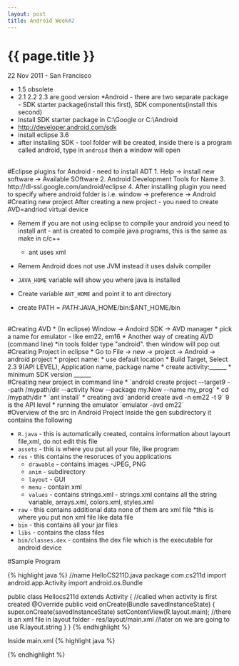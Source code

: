 ```yaml
---
layout: post
title: Android Week#2
---
```


{{ page.title }}
================

<p class="meta">22 Nov 2011 - San Francisco</p>

* 1.5 obsolete
* 2.1 2.2 2.3 are good version
*Android - there are two separate package - SDK starter package(install this first), SDK components(install this second)
* Install SDK starter package in C:\Google or C:\Android
* http://developer.android.com/sdk
* install eclipse 3.6
* after installing SDK - tool folder will be created, inside there is a program called android, type in <code>android</code> then a window will open

</br>
#Eclipse plugins for Android - need to install ADT
1. Help -> install new software -> Available SOftware
2. Android Development Tools for Name
3. http://dl-ssl.google.com/android/eclipse
4. After installing plugin you need to specify where android folder is i.e. window -> preference -> Android

</br>
#Creating new project
After creating a new project - you need to create AVD=andriod virtual device

* Remem if you are not using eclipse to compile your android you need to install ant - ant is created to compile java programs, this is the same as make in c/c++ 
	* ant uses xml
	
* Remem Android does not use JVM instead it uses dalvik compiler
* `JAVA_HOME` variable will show you where java is installed
* Create variable `ANT_HOME` and point it to ant directory
* create PATH = $PATH:$JAVA_HOME/bin:$ANT_HOME/bin

</br>
#Creating AVD
* (In eclipse) Window -> Andoird SDK -> AVD manager
	* pick a name for emulator - like em22, em16
* Another way of creating AVD (command line)
	*in tools folder type "android". then window will pop out

</br>
#Creating Project in eclipse
* Go to File -> new -> project -> Android -> android project
* project name:
* use default location
* Build Target, Select 2.3 9(API LEVEL),  Application name, package name
* create activity:______
* minimum SDK version ______

</br>
#Creating new project in command line
* `android create project --target9 --path /mypath/dir --activity Now --package my.Now --name my_prog`
* cd /mypath/dir
* `ant install`
* creating avd `andorid create avd -n em22 -t 9` 9 is the API level
* running the emulator `emulator -avd em22`

</br>
#Overview of the src in Android Project
Inside the gen subdirectory it contains the following

* `R.java` - this is automatically created, contains information about layourt file,xml, do not edit this file
* `assets` - this is where you put all your file, like program
* `res` - this contains the resoruces of you applications
	* `drawable` - contains images -JPEG, PNG
	* `anim` - subdirectory
	* `layout` - GUI
	* `menu` - contain xml
	* `values` - contains strings.xml - strings.xml contains all the string variable, arrays.xml, colors.xml, styles.xml
* `raw` - this contains additional data none of them are xml file
	*this is where you put non xml file like data file
* `bin` - this contains all your jar files
* `libs` - contains the class files
* `bin/classes.dex` - contains the dex file which is the executable for android device

#Sample Program

{% highlight java %}
//name HelloCS211D.java
package com.cs211d
import android.app.Activity
import android.os.Bundle

public class Hellocs211d extends Activity
{
	//called when activity is first created
	@Override
	public void onCreate(Bundle savedInstanceState)
	{
		super.onCreate(savedInstanceState)
		setContentView(R.layout.main);
		//there is an xml file in layout folder - res/layout/main.xml
		//later on we are going to use R.layout.string
	}
}
{% endhighlight %}

Inside main.xml
{% highlight java %}
<? xml version-"1.0" encoding-"utf-8">
<!-- Author: John Lin -->
<!-- course: cs211d -->
<LinearLayout xmlns:android="http://schemas.android.com/apk/res/android" 
	android:orientation="vertical"
	android:layout_width="fill_parent" //or wrap_content
	android:layout_height="fill_parent"
>
<TextView
	android:layout_width="fill_parent"
	andorid:layout_height="wrap_content"
	android:text="HelloWorld, Hello cs211d"  
	//recommend do not hard code your string instead put it in string.xml
/>
</LinearLayout>

{% endhighlight %}		


